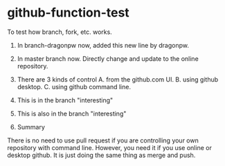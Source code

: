 # github-function-test

To test how branch, fork, etc. works.

1. In branch-dragonpw now, added this new line by dragonpw.

2. In master branch now. Directly change and update to the online repository.

3. There are 3 kinds of control
   A. from the github.com UI.
   B. using github desktop.
   C. using github command line.

4. This is in the branch "interesting"

5. This is also in the branch "interesting"

6. Summary

There is no need to use pull request if you are controlling your own repository with command line. However, you need it if you use online or desktop github. It is just doing the same thing as merge and push.
